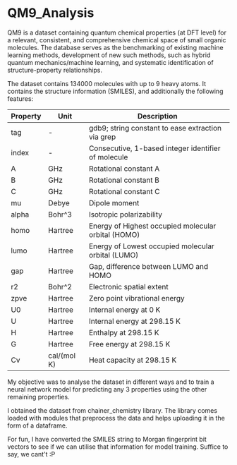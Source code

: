 # QM9_Analysis

QM9 is a dataset containing quantum chemical properties (at DFT level) for a relevant, consistent, and comprehensive chemical space of small organic molecules. The database serves as the benchmarking of existing machine learning methods, development of new such methods, such as hybrid quantum mechanics/machine learning, and systematic identification of structure-property relationships.

The dataset contains 134000 molecules with up to 9 heavy atoms. It contains the structure information (SMILES), and additionally the following features:

| **Property** | **Unit**         | **Description**                                            |
|--------------|------------------|------------------------------------------------------------|
| tag          | -                | gdb9; string constant to ease extraction via grep          |
| index        | -                | Consecutive, 1-based integer identifier of molecule        |
| A            | GHz              | Rotational constant A                                      |
| B            | GHz              | Rotational constant B                                      |
| C            | GHz              | Rotational constant C                                      |
| mu           | Debye            | Dipole moment                                              |
| alpha        | Bohr^3           | Isotropic polarizability                                   |
| homo         | Hartree          | Energy of Highest occupied molecular orbital (HOMO)        |
| lumo         | Hartree          | Energy of Lowest occupied molecular orbital (LUMO)         |
| gap          | Hartree          | Gap, difference between LUMO and HOMO                      |
| r2           | Bohr^2           | Electronic spatial extent                                  |
| zpve         | Hartree          | Zero point vibrational energy                              |
| U0           | Hartree          | Internal energy at 0 K                                     |
| U            | Hartree          | Internal energy at 298.15 K                                |
| H            | Hartree          | Enthalpy at 298.15 K                                       |
| G            | Hartree          | Free energy at 298.15 K                                    |
| Cv           | cal/(mol K)      | Heat capacity at 298.15 K                                  |


My objective was to analyse the dataset in different ways and to train a neural network model for predicting any 3 properties using the other remaining properties. 

I obtained the dataset from chainer_chemistry library. The library comes loaded with modules that preprocess the data and helps uploading it in the form of a dataframe. 

For fun, I have converted the SMILES string to Morgan fingerprint bit vectors to see if we can utilise that information for model training. Suffice to say, we cant't :P 
